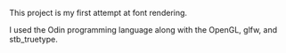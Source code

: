 This project is my first attempt at font rendering.

I used the Odin programming language along with the OpenGL, glfw, and stb_truetype.

